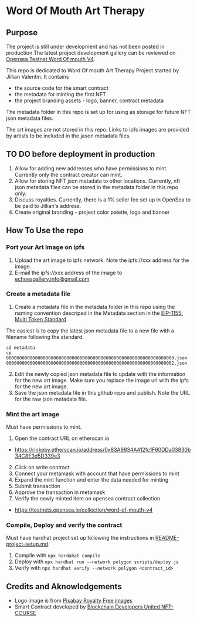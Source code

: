 # Word Of Mouth Art Therapy

## Purpose

The project is still under development and has not been posted in production.The latest project development gallery can be reviewed on [Opensea Testnet Word Of mouth V4](https://testnets.opensea.io/collection/word-of-mouth-v4).

This repo is dedicated to Word Of mouth Art Therapy Project started by Jillian Valentin. It contains 
* the source code for the smart contract
* the metadata for minting the first NFT
* the project branding assets - logo, banner, contract metadata 

The metadata folder in this repo is set up for using as storage for future NFT json metadata files. 

The art images are not stored in this repo. Links to ipfs images are provided by artists to be included in the jason metadata files.

## TO DO before deployment in production
1. Allow for adding new addresses who have permissions to mint. Currently only the contract creator can mint.
1. Allow for storing NFT json metadata to other locations. Currently, nft json metadata files can be stored in the metadata folder in this repo only.
1. Discuss royalties. Currently, there is a 1% seller fee set up in OpenSea to be paid to Jillian's address.
1. Create original branding - project color palette, logo and banner

## How To Use the repo

### Port your Art Image on ipfs

1. Upload the art image to ipfs network. Note the ipfs://xxx address for the image.
1. E-mail the ipfs://xxx address of the image to echoesgallery.info@gmail.com

### Create a metadata file

1. Create a metadata file in the metadata folder in this repo using the naming convention descriped in the Metadata section in the [EIP-1155: Multi Token Standard](https://eips.ethereum.org/EIPS/eip-1155).

The easiest is to copy the latest json metadata file to a new file with a filename following the standard.
```
cd metadata
cp 0000000000000000000000000000000000000000000000000000000000000000.json 0000000000000000000000000000000000000000000000000000000000000002.json
```

2. Edit the newly copied json metadata file to update with the information for the new art image. Make sure you replace the image url with the ipfs for the new art image.
3. Save the json metadata file in this github repo and publish. Note the URL for the raw json metadata file.

### Mint the art image
Must have permissions to mint.

1. Open the contract URL on etherscan.io
- https://rinkeby.etherscan.io/address/0x83A9934A412fc1F60DDa03830b34C8E3d5D339e3
2. Click on write contract 
4. Connect your metamask with account that have permissions to mint
3. Expand the mint function and enter the data needed for minting
5. Submit transaction
6. Approve the transaction in metamask
7. Verify the newly minted item on opensea contract collection
- https://testnets.opensea.io/collection/word-of-mouth-v4

### Compile, Deploy and verify the contract
Must have hardhat project set up following the instructions in [README-project-setup.md](https://github.com/BlockDevsUnited/NFT-COURSE/blob/main/README-project-setup.md). 
1. Compile with ```npx hardahat compile```
1. Deploy with ```npx hardhat run --network polygon scripts/deploy.js```
1. Verify with ```npx hardhat verify --network polygon <contract_id>```

## Credits and Aknowledgements
- Logo image is from [Pixabay Royalty Free images](https://pixabay.com/photos/people-viewer-exhibition-2944064/)
- Smart Contract developed by [Blockchain Developers United NFT-COURSE](https://github.com/BlockDevsUnited/NFT-COURSE)
